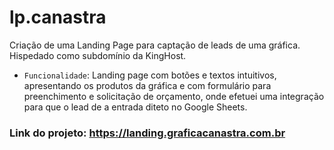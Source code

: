 # lp.canastra

Criação de uma Landing Page para captação de leads de uma gráfica. Hispedado como subdomínio da KingHost.

- `Funcionalidade`: Landing page com botões e textos intuitivos, apresentando os produtos da gráfica e com formulário para preenchimento e solicitação de orçamento, onde efetuei uma integração para que o lead de a entrada diteto no Google Sheets.

### Link do projeto: https://landing.graficacanastra.com.br
